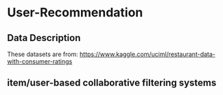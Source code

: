 # User-Recommendation

## Data Description
These datasets are from: https://www.kaggle.com/uciml/restaurant-data-with-consumer-ratings
## item/user-based collaborative filtering systems

